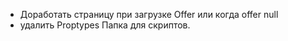 - Доработать страницу при загрузке Offer или когда offer null
- удалить Proptypes
Папка для скриптов.
